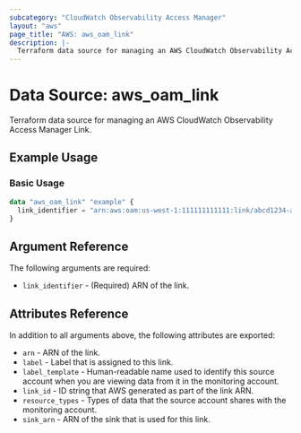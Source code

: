```yaml
---
subcategory: "CloudWatch Observability Access Manager"
layout: "aws"
page_title: "AWS: aws_oam_link"
description: |-
  Terraform data source for managing an AWS CloudWatch Observability Access Manager Link.
---
```


# Data Source: aws_oam_link

Terraform data source for managing an AWS CloudWatch Observability Access Manager Link.

## Example Usage

### Basic Usage

```terraform
data "aws_oam_link" "example" {
  link_identifier = "arn:aws:oam:us-west-1:111111111111:link/abcd1234-a123-456a-a12b-a123b456c789"
}
```

## Argument Reference

The following arguments are required:

* `link_identifier` - (Required) ARN of the link.

## Attributes Reference

In addition to all arguments above, the following attributes are exported:

* `arn` - ARN of the link.
* `label` - Label that is assigned to this link.
* `label_template` - Human-readable name used to identify this source account when you are viewing data from it in the monitoring account.
* `link_id` - ID string that AWS generated as part of the link ARN.
* `resource_types` - Types of data that the source account shares with the monitoring account.
* `sink_arn` - ARN of the sink that is used for this link.
